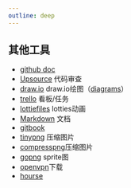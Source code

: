 ```yaml
---
outline: deep
---
```

## 其他工具
- [github doc](https://docs.github.com/zh/get-started)
- [Upsource](https://www.jetbrains.com/) 代码审查 
- [draw.io](https://www.drawio.com/) draw.io绘图（[diagrams](https://app.diagrams.net/?src=about)）
- [trello](https://trello.com/) 看板/任务
- [lottiefiles](https://lottiefiles.com/) lotties动画
- [Markdown](https://markdown.com.cn/) 文档
- [gitbook](https://www.gitbook.com/)
- [tinypng](https://tinypng.com/) 压缩图片
- [compresspng](https://compresspng.com/zh/)压缩图片
- [gopng](https://alloyteam.github.io/gopng/) sprite图
- [openvpn](https://openvpn.net/download-open-vpn/)下载
- [hourse](https://www.cq315house.com/)

